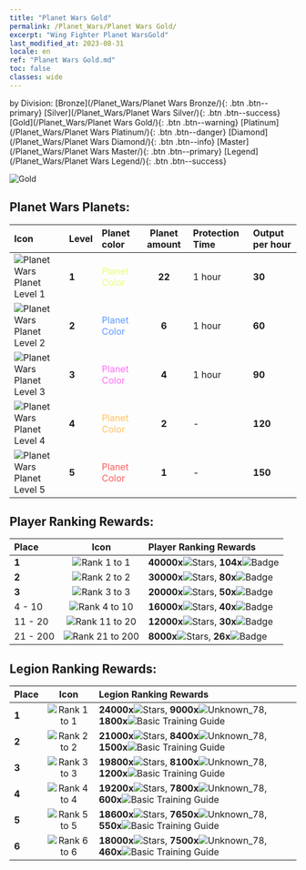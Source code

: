 ```yaml
---
title: "Planet Wars Gold"
permalink: /Planet_Wars/Planet Wars Gold/
excerpt: "Wing Fighter Planet WarsGold"
last_modified_at: 2023-08-31
locale: en
ref: "Planet Wars Gold.md"
toc: false
classes: wide
---
```


  by Division:   [Bronze](/Planet_Wars/Planet Wars Bronze/){: .btn .btn--primary}   [Silver](/Planet_Wars/Planet Wars Silver/){: .btn .btn--success}   [Gold](/Planet_Wars/Planet Wars Gold/){: .btn .btn--warning}   [Platinum](/Planet_Wars/Planet Wars Platinum/){: .btn .btn--danger}   [Diamond](/Planet_Wars/Planet Wars Diamond/){: .btn .btn--info}   [Master](/Planet_Wars/Planet Wars Master/){: .btn .btn--primary}   [Legend](/Planet_Wars/Planet Wars Legend/){: .btn .btn--success} 



  ![Gold](/images/planet_wars/Gold.png)



## Planet Wars Planets:

  |  Icon | Level | Planet color | Planet amount | Protection Time | Output per hour |
  |:------|:------|:-------------|:-------------:|:----------------|:----------------|
 | ![Planet Wars Planet Level 1](/images/planet_wars/xqdz_xq_icon1_p.png) | **1** | <span style="color: #E4FF78">Planet Color</span> | **22** | 1 hour | **30** |
 | ![Planet Wars Planet Level 2](/images/planet_wars/xqdz_xq_icon2_p.png) | **2** | <span style="color: #5C99FF">Planet Color</span> | **6** | 1 hour | **60** |
 | ![Planet Wars Planet Level 3](/images/planet_wars/xqdz_xq_icon2_p.png) | **3** | <span style="color: #FF6DF4">Planet Color</span> | **4** | 1 hour | **90** |
 | ![Planet Wars Planet Level 4](/images/planet_wars/xqdz_xq_icon4_p.png) | **4** | <span style="color: #FFC35E">Planet Color</span> | **2** | - | **120** |
 | ![Planet Wars Planet Level 5](/images/planet_wars/xqdz_xq_icon5_p.png) | **5** | <span style="color: #FF5A5A">Planet Color</span> | **1** | - | **150** |


## Player Ranking Rewards:

  |  Place | Icon | Player Ranking Rewards |
  |:-------|:----:|:----------------|
  | **1** | ![Rank 1 to 1](/images/planet_wars/rank_1_p.png) | **40000x**![Stars](/images/item/Stars_p.png), **104x**![Badge](/images/item/Badge_p.png) |
  | **2** | ![Rank 2 to 2](/images/planet_wars/rank_2_p.png) | **30000x**![Stars](/images/item/Stars_p.png), **80x**![Badge](/images/item/Badge_p.png) |
  | **3** | ![Rank 3 to 3](/images/planet_wars/rank_3_p.png) | **20000x**![Stars](/images/item/Stars_p.png), **50x**![Badge](/images/item/Badge_p.png) |
  | 4 - 10 | ![Rank 4 to 10](/images/planet_wars/rank_4_p.png) | **16000x**![Stars](/images/item/Stars_p.png), **40x**![Badge](/images/item/Badge_p.png) |
  | 11 - 20 | ![Rank 11 to 20](/images/planet_wars/rank_5_p.png) | **12000x**![Stars](/images/item/Stars_p.png), **30x**![Badge](/images/item/Badge_p.png) |
  | 21 - 200 | ![Rank 21 to 200](/images/planet_wars/rank_6_p.png) | **8000x**![Stars](/images/item/Stars_p.png), **26x**![Badge](/images/item/Badge_p.png) |


## Legion Ranking Rewards:

  |  Place | Icon | Legion Ranking Rewards |
  |:-------|:----:|:----------------|
  | **1** | ![Rank 1 to 1](/images/planet_wars/rank_1_p.png) | **24000x**![Stars](/images/item/Stars_p.png), **9000x**![Unknown_78](/images/item/xqdz_icon6_p.png), **1800x**![Basic Training Guide](/images/item/Basic_Training_Guide_p.png) |
  | **2** | ![Rank 2 to 2](/images/planet_wars/rank_2_p.png) | **21000x**![Stars](/images/item/Stars_p.png), **8400x**![Unknown_78](/images/item/xqdz_icon6_p.png), **1500x**![Basic Training Guide](/images/item/Basic_Training_Guide_p.png) |
  | **3** | ![Rank 3 to 3](/images/planet_wars/rank_3_p.png) | **19800x**![Stars](/images/item/Stars_p.png), **8100x**![Unknown_78](/images/item/xqdz_icon6_p.png), **1200x**![Basic Training Guide](/images/item/Basic_Training_Guide_p.png) |
  | **4** | ![Rank 4 to 4](/images/planet_wars/rank_4_p.png) | **19200x**![Stars](/images/item/Stars_p.png), **7800x**![Unknown_78](/images/item/xqdz_icon6_p.png), **600x**![Basic Training Guide](/images/item/Basic_Training_Guide_p.png) |
  | **5** | ![Rank 5 to 5](/images/planet_wars/rank_5_p.png) | **18600x**![Stars](/images/item/Stars_p.png), **7650x**![Unknown_78](/images/item/xqdz_icon6_p.png), **550x**![Basic Training Guide](/images/item/Basic_Training_Guide_p.png) |
  | **6** | ![Rank 6 to 6](/images/planet_wars/rank_6_p.png) | **18000x**![Stars](/images/item/Stars_p.png), **7500x**![Unknown_78](/images/item/xqdz_icon6_p.png), **460x**![Basic Training Guide](/images/item/Basic_Training_Guide_p.png) |
